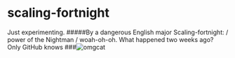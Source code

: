 # scaling-fortnight
Just experimenting.
#####By a dangerous English major
Scaling-fortnight: / power of the Nightman / woah-oh-oh. What happened two weeks ago? Only GitHub knows
###![omgcat](https://octodex.github.com/images/linktocat.jpg)
